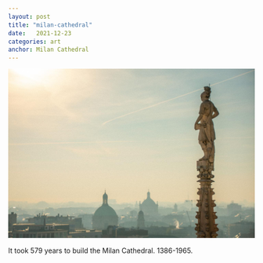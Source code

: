 ```yaml
---
layout: post
title: "milan-cathedral"
date:   2021-12-23
categories: art
anchor: Milan Cathedral
---
```


![milan-cathedral](/img/arts/milan-cathedral.jpg)

<span class='image-details'>
It took 579 years to build the Milan Cathedral. 1386-1965. 
</span>
